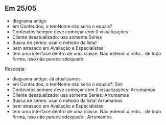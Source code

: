 ## Em 25/05

- diagrama antigo
- em Conteudos, o temNome não seria o equals? 
- Conteudos sempre deve começar com 0 visualizações
- Cliente desatualizado: usa somente Series
- Busca de séries: usar o método da lista!
- bem atrasado em Avaliação e Especialistas
- tem uma interface dentro de uma classe. Não entendi direito... de toda forma, isso não parece adequado.

Resposta:

- diagrama antigo: Já atualizamos
- em Conteudos, o temNome não seria o equals?: Sim 
- Conteudos sempre deve começar com 0 visualizações: Arrumamos
- Cliente desatualizado: usa somente Series: Arrumamos
- Busca de séries: usar o método da lista! Arrumamos
- bem atrasado em Avaliação e Especialistas
- tem uma interface dentro de uma classe. Não entendi direito... de toda forma, isso não parece adequado.: Arrumamos
